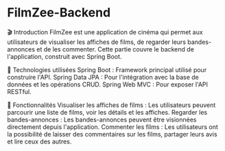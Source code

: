 # FilmZee-Backend
🎬 Introduction
FilmZee est une application de cinéma qui permet aux utilisateurs de visualiser les affiches de films, de regarder leurs bandes-annonces et de les commenter. Cette partie couvre le backend de l'application, construit avec Spring Boot.

🔧 Technologies utilisées
Spring Boot : Framework principal utilisé pour construire l'API.
Spring Data JPA : Pour l'intégration avec la base de données et les opérations CRUD.
Spring Web MVC : Pour exposer l'API RESTful.

🚀 Fonctionnalités
Visualiser les affiches de films : Les utilisateurs peuvent parcourir une liste de films, voir les détails et les affiches.
Regarder les bandes-annonces : Les bandes-annonces peuvent être visionnées directement depuis l'application.
Commenter les films : Les utilisateurs ont la possibilité de laisser des commentaires sur les films, partager leurs avis et lire ceux des autres.
